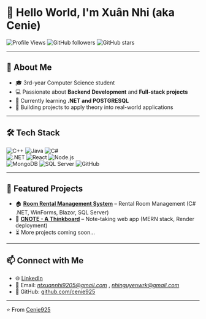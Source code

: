# 👋 Hello World, I'm Xuân Nhi (aka Cenie)

![Profile Views](https://komarev.com/ghpvc/?username=cenie925&style=flat-square&color=blue)
![GitHub followers](https://img.shields.io/github/followers/cenie925?style=social)
![GitHub stars](https://img.shields.io/github/stars/cenie925?style=social)

---

## 🌱 About Me
- 🎓 3rd-year Computer Science student  
- 💻 Passionate about **Backend Development** and **Full-stack projects**  
- 🚀 Currently learning **.NET and POSTGRESQL**  
- 📝 Building projects to apply theory into real-world applications  

---

## 🛠 Tech Stack
![C++](https://img.shields.io/badge/C++-00599C?style=for-the-badge&logo=cplusplus&logoColor=white)
![Java](https://img.shields.io/badge/Java-ED8B00?style=for-the-badge&logo=openjdk&logoColor=white)
![C#](https://img.shields.io/badge/C%23-239120?style=for-the-badge&logo=csharp&logoColor=white)  
![.NET](https://img.shields.io/badge/.NET-512BD4?style=for-the-badge&logo=dotnet&logoColor=white)
![React](https://img.shields.io/badge/React-20232A?style=for-the-badge&logo=react&logoColor=61DAFB)
![Node.js](https://img.shields.io/badge/Node.js-43853D?style=for-the-badge&logo=node.js&logoColor=white)  
![MongoDB](https://img.shields.io/badge/MongoDB-4EA94B?style=for-the-badge&logo=mongodb&logoColor=white)
![SQL Server](https://img.shields.io/badge/SQL-Server-red?style=for-the-badge&logo=microsoftsqlserver&logoColor=white)
![GitHub](https://img.shields.io/badge/GitHub-100000?style=for-the-badge&logo=github&logoColor=white)

---

## 📂 Featured Projects
- 🏠 **[Room Rental Management System](https://github.com/cenie925/Cenie_PhongTro)** – Rental Room Management (C# .NET, WinForms, Blazor, SQL Server)  
- 📝 **[CNOTE - A Thinkboard](https://github.com/IamCenie925/mern-CnoteAThinkboard)** – Note-taking web app (MERN stack, Render deployment)  
- ⏳ More projects coming soon...

---

## 📫 Connect with Me
- 🌐 [LinkedIn](https://www.linkedin.com/in/nguyen-thi-xuan-nhi/)  
- 📧 Email: *ntxuannhi9205@gmail.com* , *nhinguyenwrk@gmail.com*  
- 🐙 GitHub: [github.com/cenie925](https://github.com/cenie925)

---

⭐️ From [Cenie925](https://github.com/IamCenie925)
